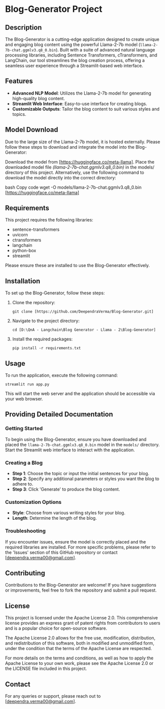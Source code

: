 # Blog-Generator Project

## Description

The Blog-Generator is a cutting-edge application designed to create unique and engaging blog content using the powerful Llama-2-7b model (`llama-2-7b-chat.ggmlv3.q8_0.bin`). Built with a suite of advanced natural language processing libraries, including Sentence Transformers, cTransformers, and LangChain, our tool streamlines the blog creation process, offering a seamless user experience through a Streamlit-based web interface.

## Features

- **Advanced NLP Model**: Utilizes the Llama-2-7b model for generating high-quality blog content.
- **Streamlit Web Interface**: Easy-to-use interface for creating blogs.
- **Customizable Outputs**: Tailor the blog content to suit various styles and topics.

## Model Download
Due to the large size of the Llama-2-7b model, it is hosted externally. Please follow these steps to download and integrate the model into the Blog-Generator:

Download the model from [https://huggingface.co/meta-llama].
Place the downloaded model file *(llama-2-7b-chat.ggmlv3.q8_0.bin)* in the models/ directory of this project.
Alternatively, use the following command to download the model directly into the correct directory:

bash
Copy code
wget -O models/llama-2-7b-chat.ggmlv3.q8_0.bin [https://huggingface.co/meta-llama]

## Requirements

This project requires the following libraries:

- sentence-transformers
- uvicorn
- ctransformers
- langchain
- python-box
- streamlit

Please ensure these are installed to use the Blog-Generator effectively.

## Installation

To set up the Blog-Generator, follow these steps:

1. Clone the repository:
   ```
   git clone [https://github.com/DeependraVerma/Blog-Generator.git]
   ```

2. Navigate to the project directory:
   ```
   cd [D:\QnA - Langchain\Blog Generator - Llama - 2\Blog-Generator]
   ```

3. Install the required packages:
   ```
   pip install -r requirements.txt
   ```

## Usage

To run the application, execute the following command:

```
streamlit run app.py
```

This will start the web server and the application should be accessible via your web browser.


## Providing Detailed Documentation

### Getting Started

To begin using the Blog-Generator, ensure you have downloaded and placed the `llama-2-7b-chat.ggmlv3.q8_0.bin` model in the `models/` directory. Start the Streamlit web interface to interact with the application.

### Creating a Blog

- **Step 1**: Choose the topic or input the initial sentences for your blog.
- **Step 2**: Specify any additional parameters or styles you want the blog to adhere to.
- **Step 3**: Click 'Generate' to produce the blog content.

### Customization Options

- **Style**: Choose from various writing styles for your blog.
- **Length**: Determine the length of the blog.

### Troubleshooting

If you encounter issues, ensure the model is correctly placed and the required libraries are installed. For more specific problems, please refer to the 'Issues' section of this GitHub repository or contact [deependra.verma00@gmail.com].

## Contributing

Contributions to the Blog-Generator are welcome! If you have suggestions or improvements, feel free to fork the repository and submit a pull request.

## License

This project is licensed under the Apache License 2.0. This comprehensive license provides an express grant of patent rights from contributors to users and is a popular choice for open-source software.

The Apache License 2.0 allows for the free use, modification, distribution, and redistribution of this software, both in modified and unmodified form, under the condition that the terms of the Apache License are respected.

For more details on the terms and conditions, as well as how to apply the Apache License to your own work, please see the Apache License 2.0 or the LICENSE file included in this project.

## Contact

For any queries or support, please reach out to [deependra.verma00@gmail.com].